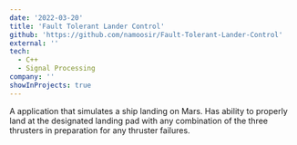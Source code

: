 ```yaml
---
date: '2022-03-20'
title: 'Fault Tolerant Lander Control'
github: 'https://github.com/namoosir/Fault-Tolerant-Lander-Control'
external: ''
tech:
  - C++
  - Signal Processing
company: ''
showInProjects: true
---
```


A application that simulates a ship landing on Mars. Has ability to properly land at the designated landing pad with any combination of the three thrusters in preparation for any thruster failures.
